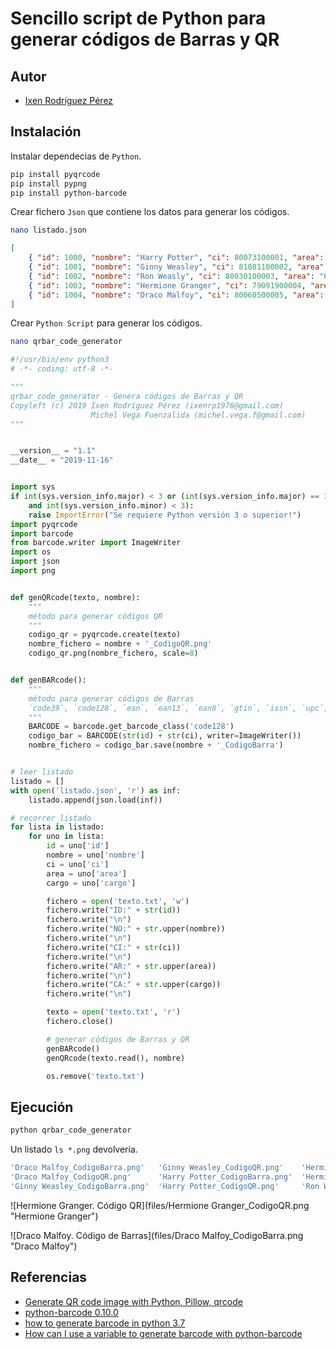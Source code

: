 # Sencillo script de Python para generar códigos de Barras y QR

## Autor
* [Ixen Rodríguez Pérez](ixenrp1976@gmail.com)

## Instalación

Instalar dependecias de `Python`.

```bash
pip install pyqrcode
pip install pypng
pip install python-barcode
```

Crear fichero `Json` que contiene los datos para generar los códigos.

```bash
nano listado.json
```
```json
[
    { "id": 1000, "nombre": "Harry Potter", "ci": 80073100001, "area": "Casa Gryffindor", "cargo": "Auror" },
    { "id": 1001, "nombre": "Ginny Weasley", "ci": 81081100002, "area": "Casa Gryffindor", "cargo": "Profesora Colegio Hogwarts de Magia y Hechicería" },
    { "id": 1002, "nombre": "Ron Weasly", "ci": 80030100003, "area": "Casa Gryffindor", "cargo": "Auror" },
    { "id": 1003, "nombre": "Hermione Granger", "ci": 79091900004, "area": "Casa Gryffindor", "cargo": "Ministra de Magia del Reino Unido de Gran Bretaña e Irlanda del Norte" },
    { "id": 1004, "nombre": "Draco Malfoy", "ci": 80060500005, "area": "Casa Slytherin", "cargo": "Mortífago" }
]
```

Crear `Python Script` para generar los códigos.

```bash
nano qrbar_code_generator
```
```python
#!/usr/bin/env python3
# -*- coding: utf-8 -*-

"""
qrbar_code_generator - Genera códigos de Barras y QR
Copyleft (c) 2019 Ixen Rodríguez Pérez (ixenrp1976@gmail.com)
                  Michel Vega Fuenzalida (michel.vega.f@gmail.com)
"""


__version__ = "1.1"
__date__ = "2019-11-16"


import sys
if int(sys.version_info.major) < 3 or (int(sys.version_info.major) == 3 \
    and int(sys.version_info.minor) < 3):
    raise ImportError("Se requiere Python versión 3 o superior!")
import pyqrcode
import barcode
from barcode.writer import ImageWriter
import os
import json
import png


def genQRcode(texto, nombre):
    """
    método para generar códigos QR
    """
    codigo_qr = pyqrcode.create(texto)
    nombre_fichero = nombre + '_CodigoQR.png'
    codigo_qr.png(nombre_fichero, scale=8)


def genBARcode():
    """
    método para generar códigos de Barras
    `code39`, `code128`, `ean`, `ean13`, `ean8`, `gtin`, `issn`, `upc`, `upca`
    """
    BARCODE = barcode.get_barcode_class('code128')
    codigo_bar = BARCODE(str(id) + str(ci), writer=ImageWriter())
    nombre_fichero = codigo_bar.save(nombre + '_CodigoBarra')


# leer listado
listado = []
with open('listado.json', 'r') as inf:
    listado.append(json.load(inf))

# recorrer listado
for lista in listado:
    for uno in lista:
        id = uno['id']
        nombre = uno['nombre']
        ci = uno['ci']
        area = uno['area']
        cargo = uno['cargo']

        fichero = open('texto.txt', 'w')
        fichero.write("ID:" + str(id))
        fichero.write("\n")
        fichero.write("NO:" + str.upper(nombre))
        fichero.write("\n")
        fichero.write("CI:" + str(ci))
        fichero.write("\n")
        fichero.write("AR:" + str.upper(area))
        fichero.write("\n")
        fichero.write("CA:" + str.upper(cargo))
        fichero.write("\n")

        texto = open('texto.txt', 'r')
        fichero.close()

        # generar códigos de Barras y QR
        genBARcode()
        genQRcode(texto.read(), nombre)

        os.remove('texto.txt')
```

## Ejecución

```bash
python qrbar_code_generator
```

Un listado `ls *.png` devolvería.

```bash
'Draco Malfoy_CodigoBarra.png'   'Ginny Weasley_CodigoQR.png'    'Hermione Granger_CodigoBarra.png'  'Ron Weasly_CodigoQR.png'
'Draco Malfoy_CodigoQR.png'      'Harry Potter_CodigoBarra.png'  'Hermione Granger_CodigoQR.png'
'Ginny Weasley_CodigoBarra.png'  'Harry Potter_CodigoQR.png'     'Ron Weasly_CodigoBarra.png'
```

![Hermione Granger. Código QR](files/Hermione Granger_CodigoQR.png "Hermione Granger")

![Draco Malfoy. Código de Barras](files/Draco Malfoy_CodigoBarra.png "Draco Malfoy")

## Referencias

* [Generate QR code image with Python, Pillow, qrcode](https://note.nkmk.me/en/python-pillow-qrcode/)
* [python-barcode 0.10.0](https://pypi.org/project/python-barcode/)
* [how to generate barcode in python 3.7](https://stackoverflow.com/questions/57427243/how-to-generate-barcode-in-python-3-7)
* [How can I use a variable to generate barcode with python-barcode](https://stackoverflow.com/questions/51826802/how-can-i-use-a-variable-to-generate-barcode-with-python-barcode/51826815)

